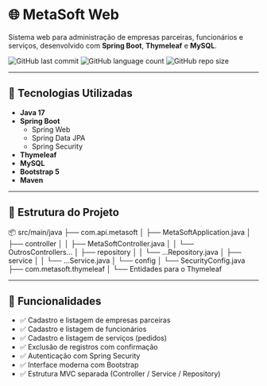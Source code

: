 # 🌐 MetaSoft Web

Sistema web para administração de empresas parceiras, funcionários e serviços, desenvolvido com **Spring Boot**, **Thymeleaf** e **MySQL**.

![GitHub last commit](https://img.shields.io/github/last-commit/SeuUsuario/metasof_web?style=for-the-badge)
![GitHub language count](https://img.shields.io/github/languages/count/SeuUsuario/metasof_web?style=for-the-badge)
![GitHub repo size](https://img.shields.io/github/repo-size/SeuUsuario/metasof_web?style=for-the-badge)

---

## 🚀 Tecnologias Utilizadas

- **Java 17**
- **Spring Boot**
  - Spring Web
  - Spring Data JPA
  - Spring Security
- **Thymeleaf**
- **MySQL**
- **Bootstrap 5**
- **Maven**

---

## 📂 Estrutura do Projeto

📦 src/main/java
├── com.api.metasoft
│ ├── MetaSoftApplication.java
│ ├── controller
│ │ ├── MetaSoftController.java
│ │ └── OutrosControllers...
│ ├── repository
│ │ └── ...Repository.java
│ ├── service
│ │ └── ...Service.java
│ └── config
│ └── SecurityConfig.java
├── com.metasoft.thymeleaf
│ └── Entidades para o Thymeleaf

---

## 📌 Funcionalidades

- ✅ Cadastro e listagem de empresas parceiras
- ✅ Cadastro e listagem de funcionários
- ✅ Cadastro e listagem de serviços (pedidos)
- ✅ Exclusão de registros com confirmação
- ✅ Autenticação com Spring Security
- ✅ Interface moderna com Bootstrap
- ✅ Estrutura MVC separada (Controller / Service / Repository)
